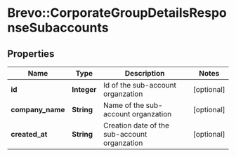 # Brevo::CorporateGroupDetailsResponseSubaccounts

## Properties
Name | Type | Description | Notes
------------ | ------------- | ------------- | -------------
**id** | **Integer** | Id of the sub-account organzation | [optional] 
**company_name** | **String** | Name of the sub-account organzation | [optional] 
**created_at** | **String** | Creation date of the sub-account organzation | [optional] 


